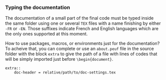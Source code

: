 ### Typing the documentation

The documentation of a small part of the final code must be typed inside the same folder using one or several `TEX` files with a name finishing by either `-FR` or `-EN`. Those suffixes indicate French and English languages which are the only ones supported at this moment.


How to use packages, macros, or environments just for the documentation? To acheive that, you can complete or use an `about.peuf` file in the source folder with the block `extra` to give the path of a file with lines of codes that will be simply imported just before `\begin{document}`.

~~~
extra::
    doc-header = relative/path/to/doc-settings.tex
~~~
